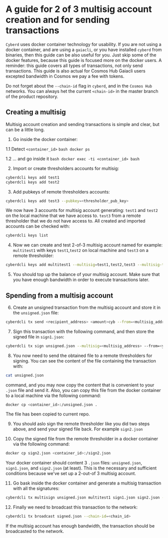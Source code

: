 # A guide for 2 of 3 multisig account creation and for sending transactions
`Cyberd` uses docker container technology for usability. 
If you are not using a docker container, and are using a `gaiacli`, or you have installed `cyberd` from binaries, then this guide can be also useful for you. Just skip some of the docker features, because this guide is focused more on the docker users. 
A reminder: this guide covers all types of transactions, not only send transactions. This guide is also actual for Cosmos Hub Gaiacli users excepted bandwidth in Cosmos we pay a fee with tokens.

Do not forget about the `--chain-id` flag in `cyberd`, and in the `Cosmos Hub` networks. 
You can always het the current `<chain-id>` in the master branch of the product repository.

## Creating a multisig
Multisig account creation and sending transactions is simple and clear, but can be a little long.

1. Go inside the docker container:

  1.1 Detect `<container_id>`
      ```bash
      docker ps
      ```
      
  1.2 ... and go inside it
    ```bash
    docker exec -ti <container_id> bash
    ```

2. Import or create thresholders accounts for multisig:
```bash
cyberdcli keys add test1
cyberdcli keys add test2
```

3. Add pubkeys of remote thresholders accounts:
```bash
cyberdcli keys add test3 --pubkey=<thresholder_pub_key>
```
We now have 3 accounts for multisig account generating: 
`test1` and `test2` on the local machine that we have access to. 
`test3` from a remote thresholder that we do not have access to. 
All created and imported accounts can be checked with:
```bash
cyberdcli keys list
```

4. Now we can create and test 2-of-3 multisig account named for example: `multitest1` with keys `test1`,`test2` on local machine and `test3` on a remote thresholder:
```bash
cyberdcli keys add multitest1 --multisig=test1,test2,test3 --multisig-threshold 2
```

5. You should top up the balance of your multisig account. Make sure that you have enough bandwidth in order to execute transactions later.

## Spending from a multisig account
6. Create an unsigned transaction from the multisig account and store it in the `unsigned.json` file:
```bash
cyberdcli tx send <recipient_address> <amount>cyb --from=<multisig_address> --chain-id=<chain_id> --generate-only > unsigned.json
```

7. Sign this transaction with the following command, and then store the signed file in `sign1.json`:
```bash
cyberdcli tx sign unsigned.json --multisig=<multisig_address> --from=<your_account_name> --output-document sign1.json --chain-id=<chain_id>
```

8. You now need to send the obtained file to a remote thresholders for signing. You can see the content of the file containing the transaction with:
 ```bash
cat unsigned.json
```
command, and you may now copy the content that is convenient to your `.json` file and send it. 
Also, you can copy this file from the docker container to a local machine via the following command:
```bash
docker cp <container_id>:/unsigned.json .
```
The file has been copied to current repo.

9. You should aslo sign the remote thresholder like you did two steps above, and send your signed file back. 
For example `sign2.json`

10. Copy the signed file from the remote thresholder in a docker container via the following command:
```bash
docker cp sign2.json <container_id>:/sign2.json
```

Your docker container should content 3 `.json` files: 
`unsigned.json`, `sign1.json`, and `sign2.json` (at least). This is the necessary and sufficient conditions because we've set up a     2-out-of 3 multisig account.

11. Go bask inside the docker container and generate a multisig transaction with all the signatures:
```bash
cyberdcli tx multisign unsigned.json multitest1 sign1.json sign2.json --chain-id=<chain_id> > signed.json
```

12. Finally we need to broadcast this transaction to the network:
```bash
cyberdcli tx broadcast signed.json --chain-id=<chain_id>
```

If the multisig account has enough bandwidth, the transaction should be broadcasted to the network.

